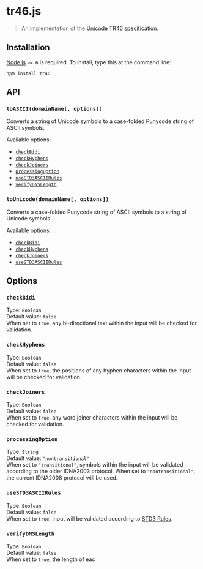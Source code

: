 # tr46.js

> An implementation of the [Unicode TR46 specification](http://unicode.org/reports/tr46/).


## Installation

[Node.js](http://nodejs.org) `>= 6` is required. To install, type this at the command line:
```shell
npm install tr46
```


## API

### `toASCII(domainName[, options])`

Converts a string of Unicode symbols to a case-folded Punycode string of ASCII symbols.

Available options:
* [`checkBidi`](#checkBidi)
* [`checkHyphens`](#checkHyphens)
* [`checkJoiners`](#checkJoiners)
* [`processingOption`](#processingOption)
* [`useSTD3ASCIIRules`](#useSTD3ASCIIRules)
* [`verifyDNSLength`](#verifyDNSLength)

### `toUnicode(domainName[, options])`

Converts a case-folded Punycode string of ASCII symbols to a string of Unicode symbols.

Available options:
* [`checkBidi`](#checkBidi)
* [`checkHyphens`](#checkHyphens)
* [`checkJoiners`](#checkJoiners)
* [`useSTD3ASCIIRules`](#useSTD3ASCIIRules)


## Options

### `checkBidi`
Type: `Boolean`  
Default value: `false`  
When set to `true`, any bi-directional text within the input will be checked for validation.

### `checkHyphens`
Type: `Boolean`  
Default value: `false`  
When set to `true`, the positions of any hyphen characters within the input will be checked for validation.

### `checkJoiners`
Type: `Boolean`  
Default value: `false`  
When set to `true`, any word joiner characters within the input will be checked for validation.

### `processingOption`
Type: `String`  
Default value: `"nontransitional"`  
When set to `"transitional"`, symbols within the input will be validated according to the older IDNA2003 protocol. When set to `"nontransitional"`, the current IDNA2008 protocol will be used.

### `useSTD3ASCIIRules`
Type: `Boolean`  
Default value: `false`  
When set to `true`, input will be validated according to [STD3 Rules](http://unicode.org/reports/tr46/#STD3_Rules).

### `verifyDNSLength`
Type: `Boolean`  
Default value: `false`  
When set to `true`, the length of eac